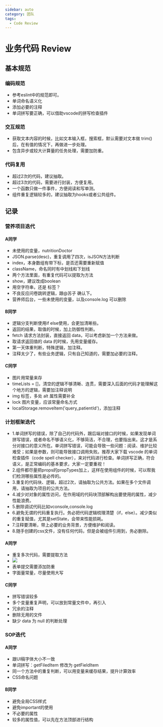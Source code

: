 ```yaml
---
sidebar: auto
category: 团队
tags:
  - Code Review 
---
```


# 业务代码 Review

## 基本规范

### 编码规范
* 参考eslint中的规范即可。
* 单词命名语义化
* 添加必要的注释
* 单词拼写要正确，可以借助vscode的拼写检查插件

### 交互规范
* 获取文本内容的时候，比如文本输入框，搜索框，默认需要对文本做 trim()后，在有值的情况下，再做进一步处理。
* 包含异步或较大计算量的任务处理，需要加防重。

### 代码复用
* 超过2次的代码，建议抽取。
* 超过3次的代码，需要进行封装，方便复用。
* 一个函数只做一件事件，方便阅读和写单测。
* 组件重复逻辑较多的，建议抽取为hooks或者公共组件。

## 记录

### 营养项目迭代

#### A同学
- 未使用的变量，nutritionDoctor
- JSON.parse(desc)，重复调用了四次，isJSON方法判断
- index，本身数组有带下标，是否还需要重新赋值
- className，命名同时有中划线和下划线
- 两个方法里面，有重复代码可以提取为方法
- show，建议改成boolean
- 用空字符串，还是 标签？
- 不良反应问卷跳转逻辑，跟@苏子 确认下。
- 营养师后台，一些未使用的变量，以及console.log 可以删除

#### B同学
- 逻辑分支判断使用if else使用，会更加清晰些。
- 返回的结果，取值的时候，加上防御性判断。
- fetch 请求方法封装，直接返回 data，可以考虑新加一个方法来做。
- 取请求返回值的 data 的时候，先用变量缓存。
- 第一天体重判断，特殊逻辑，加注释。
- 注释太少了，有些业务逻辑，只有自己知道的，需要加必要的注释。

#### C同学
- 图片用常量来存
- timeLists = []，清空的逻辑不够清晰、连贯，需要深入后面的代码才能理解这个地方的逻辑，需要加注释说明
- img 标签，多处 alt 属性需要补全
- lock 图片变量，应该常量命名方式
- localStorage.removeItem('query_patientId')，添加注释

### 计划框架迭代
* 1.单词拼写的错误，除了自己的代码外，跟后端对接口的时候，如果发现单词拼写错误，或者命名不够语义化，不够简洁，不合理，也要指出来。这才是系分对接口的意义所在。单词拼写错误，可能会导致一些问题：阅读、维护比较难受；如果是参数，则可能导致接口调用失败。推荐大家下载 vscode 的单词检查插件（code spell checker），来对代码进行检查。单词拼写正确，符合语义，是正常编码的基本要求，大家一定要重视！
* 2.组件都尽量把props的propTypes加上，这样在使用组件的时候，可以帮我们检测哪些属性是必传的。
* 3.重复的代码块、逻辑，超过2次，请抽取为公共方法。如果在多个文件调用，请抽取为项目的公共方法。
* 4.减少对对象的属性访问，在作用域的代码块顶部解构出要使用的属性，减少性能浪费。
* 5.删除调试代码比如vconsole,console.log
* 6.避免无谓的代码重复执行。务必把代码逻辑梳理清楚（if，else）。减少类似的重复赋值，尤其是setState，会带来性能损耗。
* 7.注释要清晰，带上必要的业务背景，方便维护和阅读。
* 8.随手创建的css文件，没有任何代码，但是会被组件引用到，务必删除。

#### A同学
* 重复多次代码，需要提取方法
* ![](https://static.aistarfish.com/front-release/file/F2023090715193038100005918.1.png)
* 表单提交需要添加防重
* 字面量常量，尽量使用大写

#### C同学
* 拼写错误较多
* 多个变量重复声明，可以放到常量文件中，再引入
* 冗余的注释
* 删除无用的文件
* 缺少 data 为 null 的判断处理

### SOP迭代
#### A同学
* 跟UI稿字体大小不一致
* 单词拼写：getFiledItem 修改为 getFieldItem
* 同一个方法中的重复判断，可以用变量来缓存结果，提升计算效率
* CSS命名问题

#### B同学
* 避免全局CSS样式
* 避免important的使用
* 不必要的属性
* 较多的属性值，可以先在方法顶部进行结构
